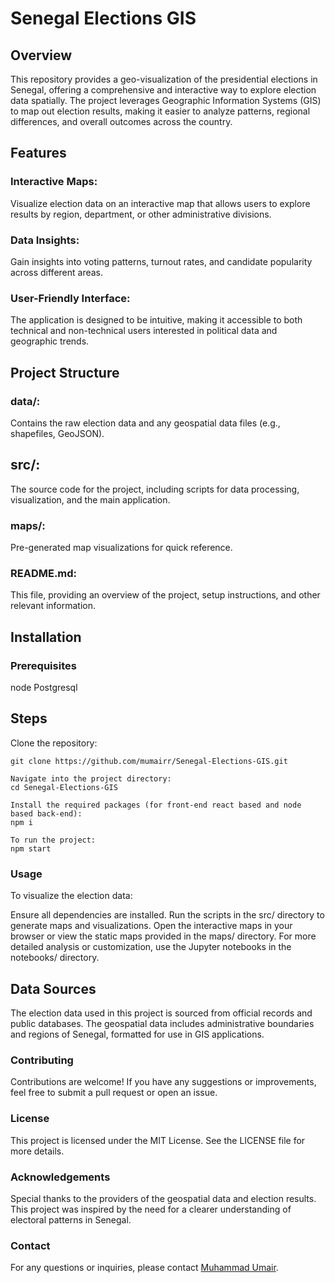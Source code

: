 # Senegal Elections GIS

## Overview
This repository provides a geo-visualization of the presidential elections in Senegal, offering a comprehensive and interactive way to explore election data spatially. The project leverages Geographic Information Systems (GIS) to map out election results, making it easier to analyze patterns, regional differences, and overall outcomes across the country.

## Features
### Interactive Maps: 
Visualize election data on an interactive map that allows users to explore results by region, department, or other administrative divisions.
### Data Insights:
Gain insights into voting patterns, turnout rates, and candidate popularity across different areas.
### User-Friendly Interface: 
The application is designed to be intuitive, making it accessible to both technical and non-technical users interested in political data and geographic trends.
## Project Structure
### data/: 
Contains the raw election data and any geospatial data files (e.g., shapefiles, GeoJSON).
## src/: 
The source code for the project, including scripts for data processing, visualization, and the main application.
### maps/: 
Pre-generated map visualizations for quick reference.
### README.md: 
This file, providing an overview of the project, setup instructions, and other relevant information.

## Installation
### Prerequisites
node
Postgresql

## Steps
Clone the repository:

``` 
git clone https://github.com/mumairr/Senegal-Elections-GIS.git

Navigate into the project directory:
cd Senegal-Elections-GIS

Install the required packages (for front-end react based and node based back-end):
npm i

To run the project:
npm start
```

### Usage
To visualize the election data:

Ensure all dependencies are installed.
Run the scripts in the src/ directory to generate maps and visualizations.
Open the interactive maps in your browser or view the static maps provided in the maps/ directory.
For more detailed analysis or customization, use the Jupyter notebooks in the notebooks/ directory.

## Data Sources
The election data used in this project is sourced from official records and public databases. The geospatial data includes administrative boundaries and regions of Senegal, formatted for use in GIS applications.

### Contributing
Contributions are welcome! If you have any suggestions or improvements, feel free to submit a pull request or open an issue.

### License
This project is licensed under the MIT License. See the LICENSE file for more details.

### Acknowledgements
Special thanks to the providers of the geospatial data and election results.
This project was inspired by the need for a clearer understanding of electoral patterns in Senegal.

### Contact
For any questions or inquiries, please contact [Muhammad Umair](https://mumairr.github.com/).
